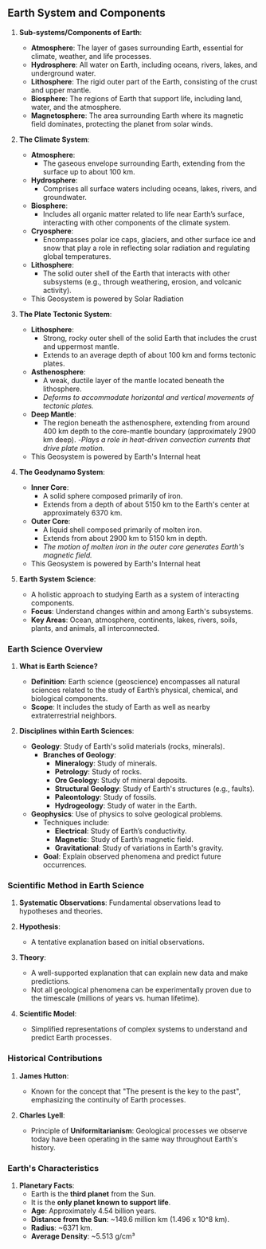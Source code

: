 ## Earth System and Components

1. **Sub-systems/Components of Earth**:
    
    - **Atmosphere**: The layer of gases surrounding Earth, essential for climate, weather, and life processes.
    - **Hydrosphere**: All water on Earth, including oceans, rivers, lakes, and underground water.
    - **Lithosphere**: The rigid outer part of the Earth, consisting of the crust and upper mantle.
    - **Biosphere**: The regions of Earth that support life, including land, water, and the atmosphere.
    - **Magnetosphere**: The area surrounding Earth where its magnetic field dominates, protecting the planet from solar winds.
2. **The Climate System**:

	- **Atmosphere**:
	    - The gaseous envelope surrounding Earth, extending from the surface up to about 100 km.
	- **Hydrosphere**:
	    - Comprises all surface waters including oceans, lakes, rivers, and groundwater.
	- **Biosphere**:
	    - Includes all organic matter related to life near Earth’s surface, interacting with other components of the climate system.
	- **Cryosphere**:
	    - Encompasses polar ice caps, glaciers, and other surface ice and snow that play a role in reflecting solar radiation and regulating global temperatures.
	- **Lithosphere**:
	    - The solid outer shell of the Earth that interacts with other subsystems (e.g., through weathering, erosion, and volcanic activity).
	- This Geosystem is powered by Solar Radiation
3. **The Plate Tectonic System**:
	
	- **Lithosphere**:
	    - Strong, rocky outer shell of the solid Earth that includes the crust and uppermost mantle.
	    - Extends to an average depth of about 100 km and forms tectonic plates.
	- **Asthenosphere**:
	    - A weak, ductile layer of the mantle located beneath the lithosphere.
	    - *Deforms to accommodate horizontal and vertical movements of tectonic plates.*
	- **Deep Mantle**:
	    - The region beneath the asthenosphere, extending from around 400 km depth to the core-mantle boundary (approximately 2900 km deep).
	    -*Plays a role in heat-driven convection currents that drive plate motion.*
	- This Geosystem is powered by Earth's Internal heat
4. **The Geodynamo System**:
	
	- **Inner Core**:
	    - A solid sphere composed primarily of iron.
	    - Extends from a depth of about 5150 km to the Earth's center at approximately 6370 km.
	- **Outer Core**:
	    - A liquid shell composed primarily of molten iron.
	    - Extends from about 2900 km to 5150 km in depth.
	    - *The motion of molten iron in the outer core generates Earth's magnetic field.*
	- This Geosystem is powered by Earth's Internal heat
5. **Earth System Science**:
    
    - A holistic approach to studying Earth as a system of interacting components.
    - **Focus**: Understand changes within and among Earth's subsystems.
    - **Key Areas**: Ocean, atmosphere, continents, lakes, rivers, soils, plants, and animals, all interconnected.

### Earth Science Overview

1. **What is Earth Science?**
    
    - **Definition**: Earth science (geoscience) encompasses all natural sciences related to the study of Earth’s physical, chemical, and biological components.
    - **Scope**: It includes the study of Earth as well as nearby extraterrestrial neighbors.
2. **Disciplines within Earth Sciences**:
    
    - **Geology**: Study of Earth's solid materials (rocks, minerals).
        - **Branches of Geology**:
            - **Mineralogy**: Study of minerals.
            - **Petrology**: Study of rocks.
            - **Ore Geology**: Study of mineral deposits.
            - **Structural Geology**: Study of Earth's structures (e.g., faults).
            - **Paleontology**: Study of fossils.
            - **Hydrogeology**: Study of water in the Earth.
    - **Geophysics**: Use of physics to solve geological problems.
        - Techniques include:
            - **Electrical**: Study of Earth’s conductivity.
            - **Magnetic**: Study of Earth’s magnetic field.
            - **Gravitational**: Study of variations in Earth's gravity.
        - **Goal**: Explain observed phenomena and predict future occurrences.

### Scientific Method in Earth Science

1. **Systematic Observations**: Fundamental observations lead to hypotheses and theories.
    
2. **Hypothesis**:
    
    - A tentative explanation based on initial observations.
3. **Theory**:
    
    - A well-supported explanation that can explain new data and make predictions.
    - Not all geological phenomena can be experimentally proven due to the timescale (millions of years vs. human lifetime).
4. **Scientific Model**:
    
    - Simplified representations of complex systems to understand and predict Earth processes.

### Historical Contributions

1. **James Hutton**:
    
    - Known for the concept that "The present is the key to the past", emphasizing the continuity of Earth processes.
2. **Charles Lyell**:
    
    - Principle of **Uniformitarianism**: Geological processes we observe today have been operating in the same way throughout Earth's history.

### Earth's Characteristics

1. **Planetary Facts**:
    - Earth is the **third planet** from the Sun.
    - It is the **only planet known to support life**.
    - **Age**: Approximately 4.54 billion years.
    - **Distance from the Sun**: ~149.6 million km (1.496 x 10^8 km).
    - **Radius**: ~6371 km.
    - **Average Density**: ~5.513 g/cm³